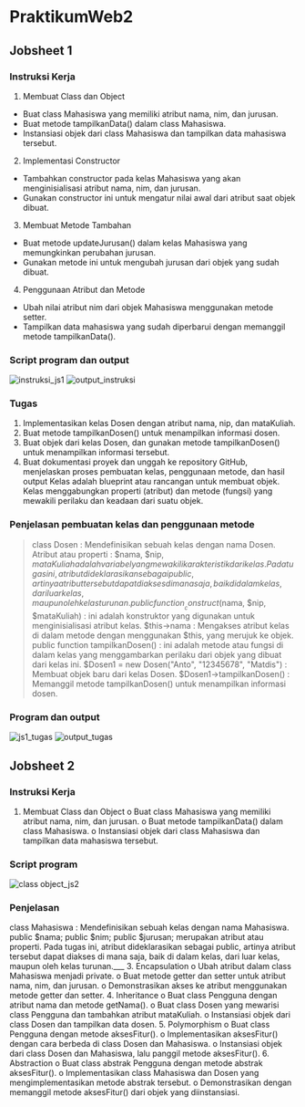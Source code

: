 # PraktikumWeb2
## Jobsheet 1
### Instruksi Kerja
1. Membuat Class dan Object
- Buat class Mahasiswa yang memiliki atribut nama, nim, dan jurusan.
- Buat metode tampilkanData() dalam class Mahasiswa.
- Instansiasi objek dari class Mahasiswa dan tampilkan data mahasiswa tersebut.
2. Implementasi Constructor
- Tambahkan constructor pada kelas Mahasiswa yang akan menginisialisasi
atribut nama, nim, dan jurusan.
- Gunakan constructor ini untuk mengatur nilai awal dari atribut saat objek dibuat.
3. Membuat Metode Tambahan
- Buat metode updateJurusan() dalam kelas Mahasiswa yang memungkinkan
perubahan jurusan.
- Gunakan metode ini untuk mengubah jurusan dari objek yang sudah dibuat.
4. Penggunaan Atribut dan Metode
- Ubah nilai atribut nim dari objek Mahasiswa menggunakan metode setter.
- Tampilkan data mahasiswa yang sudah diperbarui dengan memanggil metode
tampilkanData().
### Script program dan output
![instruksi_js1](https://github.com/user-attachments/assets/6cfa0e1c-454f-44d3-894b-ce9ca3918419)
![output_instruksi](https://github.com/user-attachments/assets/)


### Tugas 
1. Implementasikan kelas Dosen dengan atribut nama, nip, dan mataKuliah.
2. Buat metode tampilkanDosen() untuk menampilkan informasi dosen.
3. Buat objek dari kelas Dosen, dan gunakan metode tampilkanDosen() untuk
menampilkan informasi tersebut.
4. Buat dokumentasi proyek dan unggah ke repository GitHub, menjelaskan proses
pembuatan kelas, penggunaan metode, dan hasil output
Kelas adalah blueprint atau rancangan untuk membuat objek. Kelas menggabungkan properti (atribut) dan metode (fungsi) yang mewakili perilaku dan keadaan dari suatu objek.
### Penjelasan pembuatan kelas dan penggunaan metode
> class Dosen : Mendefinisikan sebuah kelas dengan nama Dosen.
> Atribut atau properti : $nama, $nip, $mataKuliah adalah variabel yang mewakili karakteristik dari kelas. Pada tugas ini, atribut dideklarasikan sebagai public, artinya atribut tersebut dapat diakses di mana saja, baik di dalam kelas, dari luar kelas, maupun oleh kelas turunan.
> public function __construct($nama, $nip, $mataKuliah) : ini adalah konstruktor yang digunakan untuk menginisialisasi atribut kelas.
> $this->nama : Mengakses atribut kelas di dalam metode dengan menggunakan $this, yang merujuk ke objek.
> public function tampilkanDosen() : ini adalah metode atau fungsi di dalam kelas yang menggambarkan perilaku dari objek yang dibuat dari kelas ini.
> $Dosen1 = new Dosen("Anto", "12345678", "Matdis") : Membuat objek baru dari kelas Dosen.
> $Dosen1->tampilkanDosen() : Memanggil metode tampilkanDosen() untuk menampilkan informasi dosen.
### Program dan output
![js1_tugas](https://github.com/user-attachments/assets/4e71a851-7095-4c04-9fa2-be72876ff3a2)
![output_tugas](https://github.com/user-attachments/assets/22717e9e-332c-4855-b388-586e467dd4cd)

## Jobsheet 2
### Instruksi Kerja
1. Membuat Class dan Object
o Buat class Mahasiswa yang memiliki atribut nama, nim, dan jurusan.
o Buat metode tampilkanData() dalam class Mahasiswa.
o Instansiasi objek dari class Mahasiswa dan tampilkan data mahasiswa tersebut.
### Script program
![class   object_js2](https://github.com/user-attachments/assets/e7e207b0-2678-4c3d-8335-2ac969771e62)
### Penjelasan
class Mahasiswa : Mendefinisikan sebuah kelas dengan nama Mahasiswa.
public $nama;
public $nim;
public $jurusan; merupakan atribut atau properti. Pada tugas ini, atribut dideklarasikan sebagai public, artinya atribut tersebut dapat diakses di mana saja, baik di dalam kelas, dari luar kelas, maupun oleh kelas turunan.___
3. Encapsulation
o Ubah atribut dalam class Mahasiswa menjadi private.
o Buat metode getter dan setter untuk atribut nama, nim, dan jurusan.
o Demonstrasikan akses ke atribut menggunakan metode getter dan setter.
4. Inheritance
o Buat class Pengguna dengan atribut nama dan metode getNama().
o Buat class Dosen yang mewarisi class Pengguna dan tambahkan atribut
mataKuliah.
o Instansiasi objek dari class Dosen dan tampilkan data dosen.
5. Polymorphism
o Buat class Pengguna dengan metode aksesFitur().
o Implementasikan aksesFitur() dengan cara berbeda di class Dosen dan
Mahasiswa.
o Instansiasi objek dari class Dosen dan Mahasiswa, lalu panggil metode
aksesFitur().
6. Abstraction
o Buat class abstrak Pengguna dengan metode abstrak aksesFitur().
o Implementasikan class Mahasiswa dan Dosen yang mengimplementasikan
metode abstrak tersebut.
o Demonstrasikan dengan memanggil metode aksesFitur() dari objek yang
diinstansiasi.
